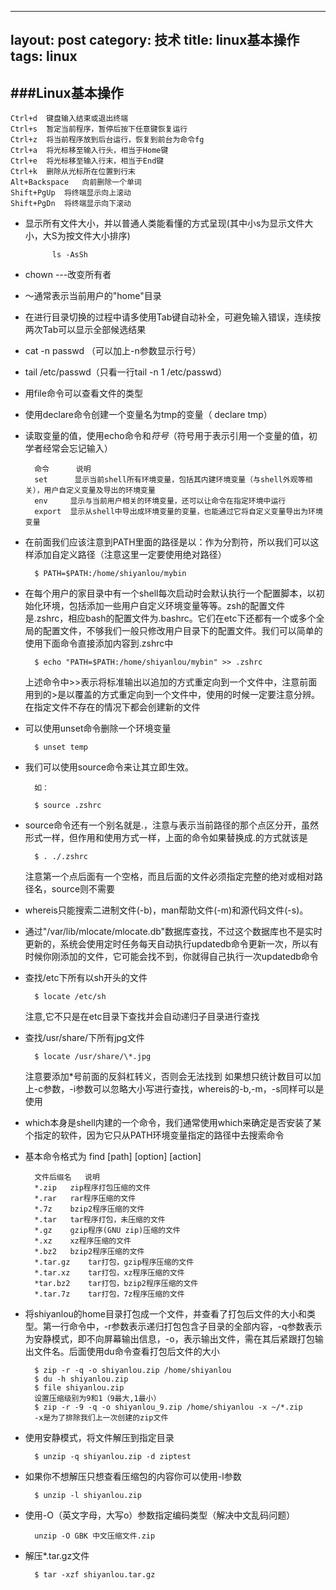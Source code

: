 
---
layout: post
category: 技术
title: linux基本操作
tags: linux
---



###Linux基本操作 
----------

	Ctrl+d	键盘输入结束或退出终端
	Ctrl+s	暂定当前程序，暂停后按下任意键恢复运行
	Ctrl+z	将当前程序放到后台运行，恢复到前台为命令fg
	Ctrl+a	将光标移至输入行头，相当于Home键
	Ctrl+e	将光标移至输入行末，相当于End键
	Ctrl+k	删除从光标所在位置到行末
	Alt+Backspace	向前删除一个单词
	Shift+PgUp	将终端显示向上滚动
	Shift+PgDn	将终端显示向下滚动
- 显示所有文件大小，并以普通人类能看懂的方式呈现(其中小s为显示文件大小，大S为按文件大小排序)
		 
			ls -AsSh
- chown ---改变所有者
- ～通常表示当前用户的"home"目录
- 在进行目录切换的过程中请多使用Tab键自动补全，可避免输入错误，连续按两次Tab可以显示全部候选结果
- cat -n passwd  （可以加上-n参数显示行号）
-  tail /etc/passwd（只看一行tail -n 1 /etc/passwd）
- 用file命令可以查看文件的类型
- 使用declare命令创建一个变量名为tmp的变量（ declare tmp）
- 读取变量的值，使用echo命令和$符号（$符号用于表示引用一个变量的值，初学者经常会忘记输入）
		 
		命令	    说明
		set	     显示当前shell所有环境变量，包括其内建环境变量（与shell外观等相关），用户自定义变量及导出的环境变量
		env     显示与当前用户相关的环境变量，还可以让命令在指定环境中运行
		export	显示从shell中导出成环境变量的变量，也能通过它将自定义变量导出为环境变量
- 在前面我们应该注意到PATH里面的路径是以：作为分割符，所以我们可以这样添加自定义路径（注意这里一定要使用绝对路径）

		$ PATH=$PATH:/home/shiyanlou/mybin
- 在每个用户的家目录中有一个shell每次启动时会默认执行一个配置脚本，以初始化环境，包括添加一些用户自定义环境变量等等。zsh的配置文件是.zshrc，相应bash的配置文件为.bashrc。它们在etc下还都有一个或多个全局的配置文件，不够我们一般只修改用户目录下的配置文件。我们可以简单的使用下面命令直接添加内容到.zshrc中

		$ echo "PATH=$PATH:/home/shiyanlou/mybin" >> .zshrc

	上述命令中>>表示将标准输出以追加的方式重定向到一个文件中，注意前面用到的>是以覆盖的方式重定向到一个文件中，使用的时候一定要注意分辨。在指定文件不存在的情况下都会创建新的文件
- 可以使用unset命令删除一个环境变量

		$ unset temp
- 我们可以使用source命令来让其立即生效。

		如：
		
		$ source .zshrc
- source命令还有一个别名就是.，注意与表示当前路径的那个点区分开，虽然形式一样，但作用和使用方式一样，上面的命令如果替换成.的方式就该是

		$ . ./.zshrc
	注意第一个点后面有一个空格，而且后面的文件必须指定完整的绝对或相对路径名，source则不需要
- whereis只能搜索二进制文件(-b)，man帮助文件(-m)和源代码文件(-s)。
- 通过"/var/lib/mlocate/mlocate.db"数据库查找，不过这个数据库也不是实时更新的，系统会使用定时任务每天自动执行updatedb命令更新一次，所以有时候你刚添加的文件，它可能会找不到，你就得自己执行一次updatedb命令
- 查找/etc下所有以sh开头的文件

		$ locate /etc/sh
	注意,它不只是在etc目录下查找并会自动递归子目录进行查找
- 查找/usr/share/下所有jpg文件

		$ locate /usr/share/\*.jpg
	注意要添加*号前面的反斜杠转义，否则会无法找到
	如果想只统计数目可以加上-c参数，-i参数可以忽略大小写进行查找，whereis的-b,-m，-s同样可以是使用
- which本身是shell内建的一个命令，我们通常使用which来确定是否安装了某个指定的软件，因为它只从PATH环境变量指定的路径中去搜索命令
- 基本命令格式为 find [path] [option] [action]
		
		文件后缀名	说明
		*.zip	zip程序打包压缩的文件
		*.rar	rar程序压缩的文件
		*.7z	bzip2程序压缩的文件
		*.tar	tar程序打包，未压缩的文件
		*.gz	gzip程序(GNU zip)压缩的文件
		*.xz	xz程序压缩的文件
		*.bz2	bzip2程序压缩的文件
		*.tar.gz	tar打包，gzip程序压缩的文件
		*.tar.xz	tar打包，xz程序压缩的文件
		*tar.bz2	tar打包，bzip2程序压缩的文件
		*.tar.7z	tar打包，7z程序压缩的文件
- 将shiyanlou的home目录打包成一个文件，并查看了打包后文件的大小和类型。第一行命令中，-r参数表示递归打包包含子目录的全部内容，-q参数表示为安静模式，即不向屏幕输出信息，-o，表示输出文件，需在其后紧跟打包输出文件名。后面使用du命令查看打包后文件的大小

		$ zip -r -q -o shiyanlou.zip /home/shiyanlou
		$ du -h shiyanlou.zip
		$ file shiyanlou.zip
		设置压缩级别为9和1（9最大,1最小）
		$ zip -r -9 -q -o shiyanlou_9.zip /home/shiyanlou -x ~/*.zip
		-x是为了排除我们上一次创建的zip文件
- 使用安静模式，将文件解压到指定目录
	
		$ unzip -q shiyanlou.zip -d ziptest
- 如果你不想解压只想查看压缩包的内容你可以使用-l参数

		$ unzip -l shiyanlou.zip
- 使用-O（英文字母，大写o）参数指定编码类型（解决中文乱码问题）

		unzip -O GBK 中文压缩文件.zip
- 解压*.tar.gz文件

		$ tar -xzf shiyanlou.tar.gz
